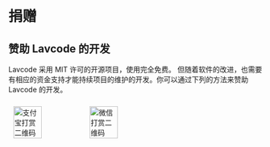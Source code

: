 # 捐赠

## 赞助 Lavcode 的开发

Lavcode 采用 MIT 许可的开源项目，使用完全免费。 但随着软件的改进，也需要有相应的资金支持才能持续项目的维护的开发。你可以通过下列的方法来赞助 Lavcode 的开发。

<div class="donate-imgs">
  <img src="https://blog.hal.wang/imgs/qr/alipay.jpg" alt="支付宝打赏二维码">
  <img src="https://blog.hal.wang/imgs/qr/wxpay.jpg" alt="微信打赏二维码">
</div>

<style >
.donate-imgs {
  display: flex;
  flex-direction: row;
  width: 60%;
}

.donate-imgs img {
  width: calc(50% - 10px);
  margin: 10px;
  object-fit: contain;
}

@media (max-width: 768px) {
  .donate-imgs {
    flex-direction: column;
    width: 100%;
  }

  .donate-imgs img {
    width: calc(100% - 20px);
  }
}
</style>
